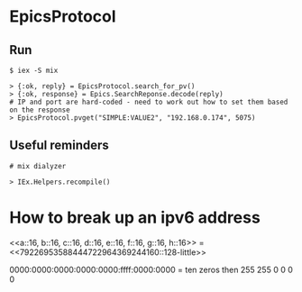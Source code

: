 # EpicsProtocol

## Run
```
$ iex -S mix

> {:ok, reply} = EpicsProtocol.search_for_pv()
> {:ok, response} = Epics.SearchReponse.decode(reply)
# IP and port are hard-coded - need to work out how to set them based on the response
> EpicsProtocol.pvget("SIMPLE:VALUE2", "192.168.0.174", 5075)
```

## Useful reminders

```# mix dialyzer```

```> IEx.Helpers.recompile()```

# How to break up an ipv6 address
<<a::16, b::16, c::16, d::16, e::16, f::16, g::16, h::16>> = <<79226953588444722964369244160::128-little>>

0000:0000:0000:0000:0000:ffff:0000:0000 = ten zeros then 255 255 0 0 0 0